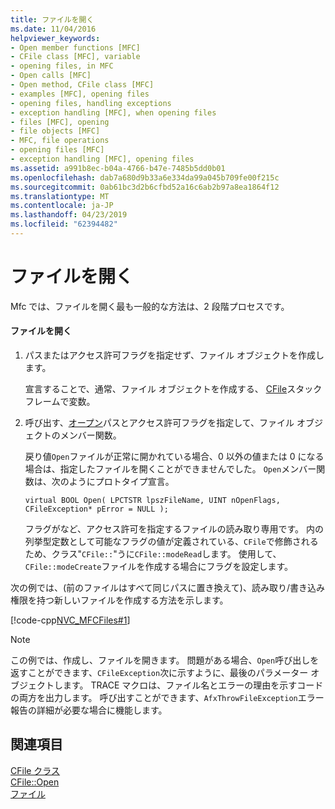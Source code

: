 ```yaml
---
title: ファイルを開く
ms.date: 11/04/2016
helpviewer_keywords:
- Open member functions [MFC]
- CFile class [MFC], variable
- opening files, in MFC
- Open calls [MFC]
- Open method, CFile class [MFC]
- examples [MFC], opening files
- opening files, handling exceptions
- exception handling [MFC], when opening files
- files [MFC], opening
- file objects [MFC]
- MFC, file operations
- opening files [MFC]
- exception handling [MFC], opening files
ms.assetid: a991b8ec-b04a-4766-b47e-7485b5dd0b01
ms.openlocfilehash: dab7a680d9b33a6e334da99a045b709fe00f215c
ms.sourcegitcommit: 0ab61bc3d2b6cfbd52a16c6ab2b97a8ea1864f12
ms.translationtype: MT
ms.contentlocale: ja-JP
ms.lasthandoff: 04/23/2019
ms.locfileid: "62394482"
---
```

# <a name="opening-files"></a>ファイルを開く

Mfc では、ファイルを開く最も一般的な方法は、2 段階プロセスです。

#### <a name="to-open-a-file"></a>ファイルを開く

1. パスまたはアクセス許可フラグを指定せず、ファイル オブジェクトを作成します。

   宣言することで、通常、ファイル オブジェクトを作成する、 [CFile](../mfc/reference/cfile-class.md)スタック フレームで変数。

1. 呼び出す、[オープン](../mfc/reference/cfile-class.md#open)パスとアクセス許可フラグを指定して、ファイル オブジェクトのメンバー関数。

   戻り値`Open`ファイルが正常に開かれている場合、0 以外の値または 0 になる場合は、指定したファイルを開くことができませんでした。 `Open`メンバー関数は、次のようにプロトタイプ宣言。

   `virtual BOOL Open( LPCTSTR lpszFileName, UINT nOpenFlags, CFileException* pError = NULL );`

   フラグがなど、アクセス許可を指定するファイルの読み取り専用です。 内の列挙型定数として可能なフラグの値が定義されている、`CFile`で修飾されるため、クラス"`CFile::`"うに`CFile::modeRead`します。 使用して、`CFile::modeCreate`ファイルを作成する場合にフラグを設定します。

次の例では、(前のファイルはすべて同じパスに置き換えて)、読み取り/書き込み権限を持つ新しいファイルを作成する方法を示します。

[!code-cpp[NVC_MFCFiles#1](../atl-mfc-shared/reference/codesnippet/cpp/opening-files_1.cpp)]

> [!NOTE]
>  この例では、作成し、ファイルを開きます。 問題がある場合、`Open`呼び出しを返すことができます、`CFileException`次に示すように、最後のパラメーター オブジェクトします。 TRACE マクロは、ファイル名とエラーの理由を示すコードの両方を出力します。 呼び出すことができます、`AfxThrowFileException`エラー報告の詳細が必要な場合に機能します。

## <a name="see-also"></a>関連項目

[CFile クラス](../mfc/reference/cfile-class.md)<br/>
[CFile::Open](../mfc/reference/cfile-class.md#open)<br/>
[ファイル](../mfc/files-in-mfc.md)
